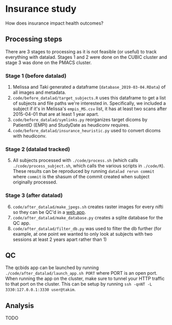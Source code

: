 # Insurance study

How does insurance impact health outcomes?

## Processing steps
There are 3 stages to processing as it is not feasible (or useful) to track everything with datalad. Stages 1 and 2 were done on the CUBIC cluster and stage 3 was done on the PMACS cluster.

### Stage 1 (before datalad)
1. Melissa and Taki generated a dataframe (`database_2019-03-04.RData`) of all images and metadata.
2. `code/before_datalad/target_subjects.R` uses this dataframe to get a list of subjects and file paths we're interested in. Specifically, we included a subject if it's in Melissa's `empis_MS.csv` list, it has at least two scans after 2015-04-01 that are at least 1 year apart.
3. `code/before_datalad/symlinks.py` reorganizes target dicoms by PatientID (EMPI) and StudyDate as heudiconv requires.
4. `code/before_datalad/insurance_heuristic.py` used to convert dicoms with heudiconv.

### Stage 2 (datalad tracked)
5. All subjects processed with `./code/process.sh` (which calls `./code/process_subject.sh`, which calls the various scripts in `./code/R`). These results can be reproduced by running `datalad rerun commit` where `commit` is the shasum of the commit created when subject originally processed.

### Stage 3 (after datalad)
6. `code/after_datalad/make_jpegs.sh` creates raster images for every nifti so they can be QC'd in a [web app](https://github.com/PennSIVE/qcbids).
7. `code/after_datalad/make_database.py` creates a sqlite database for the QC app.
8. `code/after_datalad/filter_db.py` was used to filter the db further (for example, at one point we wanted to only look at subjects with two sessions at least 2 years apart rather than 1)

## QC
The qcbids app can be launched by running `./code/after_datalad/launch_app.sh PORT` where PORT is an open port. When running the app on the cluster, make sure to tunnel your HTTP traffic to that port on the cluster. This can be setup by running `ssh -qnNT -L 3330:127.0.0.1:3330 user@takim`.

## Analysis
TODO